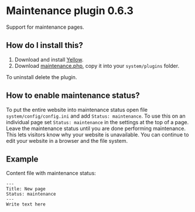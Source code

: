 Maintenance plugin 0.6.3
==================
Support for maintenance pages.

How do I install this?
----------------------
1. Download and install [Yellow](https://github.com/datenstrom/yellow/).  
2. Download [maintenance.php](maintenance.php?raw=true), copy it into your `system/plugins` folder.  

To uninstall delete the plugin.

How to enable maintenance status?
---------------------------------
To put the entire website into maintenance status open file `system/config/config.ini` and add `Status: maintenance`. To use this on an individual page set `Status: maintenance` in the settings at the top of a page. Leave the maintenance status until you are done performing maintenance. This lets visitors know why your website is unavailable. You can continue to edit your website in a browser and the file system.

Example
-------
Content file with maintenance status:

    ---
    Title: New page
    Status: maintenance
    ---
    Write text here
